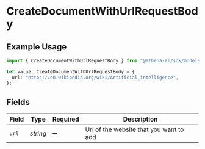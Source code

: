 # CreateDocumentWithUrlRequestBody

## Example Usage

```typescript
import { CreateDocumentWithUrlRequestBody } from "@athena-ai/sdk/models/operations";

let value: CreateDocumentWithUrlRequestBody = {
  url: "https://en.wikipedia.org/wiki/Artificial_intelligence",
};
```

## Fields

| Field                                   | Type                                    | Required                                | Description                             |
| --------------------------------------- | --------------------------------------- | --------------------------------------- | --------------------------------------- |
| `url`                                   | *string*                                | :heavy_minus_sign:                      | Url of the website that you want to add |